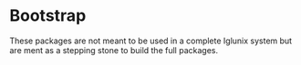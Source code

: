 # Bootstrap
These packages are not meant to be used in a complete Iglunix system but are
ment as a stepping stone to build the full packages.
